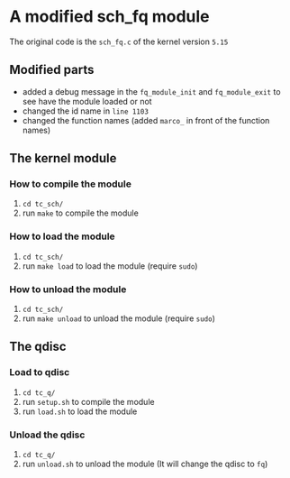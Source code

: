 # A modified sch_fq module

The original code is the `sch_fq.c` of the kernel version `5.15`

## Modified parts

- added a debug message in the `fq_module_init` and `fq_module_exit` to see have the module loaded or not
- changed the id name in `line 1103`
- changed the function names (added `marco_` in front of the function names)

## The kernel module

### How to compile the module

1. `cd tc_sch/`
2. run `make` to compile the module

### How to load the module

1. `cd tc_sch/`
2. run `make load` to load the module (require `sudo`)

### How to unload the module

1. `cd tc_sch/`
2. run `make unload` to unload the module (require `sudo`)

## The qdisc

### Load to qdisc

1. `cd tc_q/`
2. run `setup.sh` to compile the module
3. run `load.sh` to load the module

### Unload the qdisc

1. `cd tc_q/`
2. run `unload.sh` to unload the module (It will change the qdisc to `fq`)